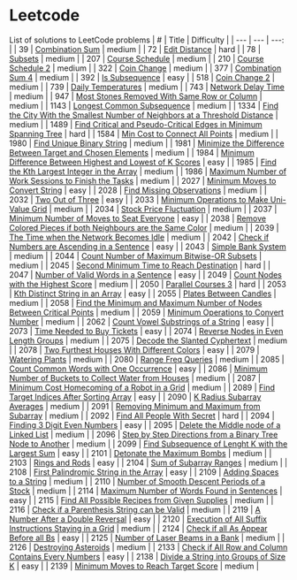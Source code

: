 # Leetcode
List of solutions to LeetCode problems
| # | Title | Difficulty |
| --- | --- | ---: |
| 39 | [Combination Sum](src/medium/39_Combination_Sum.py) | medium |
| 72 | [Edit Distance](src/hard/72_Edit_Distance.py) | hard |
| 78 | [Subsets](src/medium/78_Subsets.py) | medium |
| 207 | [Course Schedule](src/medium/207_Course_Schedule.py) | medium |
| 210 | [Course Schedule 2](src/medium/210_Course_Schedule_2.py) | medium |
| 322 | [Coin Change](src/medium/322_Coin_Change.py) | medium |
| 377 | [Combination Sum 4](src/medium/377_Combination_Sum_4.py) | medium |
| 392 | [Is Subsequence](src/easy/392_Is_Subsequence.py) | easy |
| 518 | [Coin Change 2](src/medium/518_Coin_Change_2.py) | medium |
| 739 | [Daily Temperatures](src/medium/739_Daily_Temperatures.py) | medium |
| 743 | [Network Delay Time](src/medium/743_Network_Delay_Time.py) | medium |
| 947 | [Most Stones Removed With Same Row or Column](src/medium/947_Most_Stones_Removed_With_Same_Row_or_Column.py) | medium |
| 1143 | [Longest Common Subsequence](src/medium/1143_Longest_Common_Subsequence.py) | medium |
| 1334 | [Find the City With the Smallest Number of Neighbors at a Threshold Distance](src/medium/1334_Find_the_City_With_the_Smallest_Number_of_Neighbors_at_a_Threshold_Distance.py) | medium |
| 1489 | [Find Critical and Pseudo-Critical Edges in Minimum Spanning Tree](src/hard/1489_Find_Critical_and_Pseudo-Critical_Edges_in_Minimum_Spanning_Tree.py) | hard |
| 1584 | [Min Cost to Connect All Points](src/medium/1584_Min_Cost_to_Connect_All_Points.py) | medium |
| 1980 | [Find Unique Binary String](src/medium/1980_Find_Unique_Binary_String.py) | medium |
| 1981 | [Minimize the Difference Between Target and Chosen Elements](src/medium/1981_Minimize_the_Difference_Between_Target_and_Chosen_Elements.py) | medium |
| 1984 | [Minimum Difference Between Highest and Lowest of K Scores](src/easy/1984_Minimum_Difference_Between_Highest_and_Lowest_of_K_Scores.py) | easy |
| 1985 | [Find the Kth Largest Integer in the Array](src/medium/1985_Find_the_Kth_Largest_Integer_in_the_Array.py) | medium |
| 1986 | [Maximum Number of Work Sessions to Finish the Tasks](src/medium/1986_Maximum_Number_of_Work_Sessions_to_Finish_the_Tasks.py) | medium |
| 2027 | [Minimum Moves to Convert String](src/easy/2027_Minimum_Moves_to_Convert_String.py) | easy |
| 2028 | [Find Missing Observations](src/medium/2028_Find_Missing_Observations.py) | medium |
| 2032 | [Two Out of Three](src/easy/2032_Two_Out_of_Three.py) | easy |
| 2033 | [Minimum Operations to Make Uni-Value Grid](src/medium/2033_Minimum_Operations_to_Make_Uni-Value_Grid.py) | medium |
| 2034 | [Stock Price Fluctuation](src/medium/2034_Stock_Price_Fluctuation.py) | medium |
| 2037 | [Minimum Number of Moves to Seat Everyone](src/easy/2037_Minimum_Number_of_Moves_to_Seat_Everyone.py) | easy |
| 2038 | [Remove Colored Pieces if both Neighbours are the Same Color](src/medium/2038_Remove_Colored_Pieces_if_both_Neighbours_are_the_Same_Color.py) | medium |
| 2039 | [The Time when the Network Becomes Idle](src/medium/2039_The_Time_when_the_Network_Becomes_Idle.py) | medium |
| 2042 | [Check if Numbers are Ascending in a Sentence](src/easy/2042_Check_if_Numbers_are_Ascending_in_a_Sentence.py) | easy |
| 2043 | [Simple Bank System](src/medium/2043_Simple_Bank_System.py) | medium |
| 2044 | [Count Number of Maximum Bitwise-OR Subsets](src/medium/2044_Count_Number_of_Maximum_Bitwise-OR_Subsets.py) | medium |
| 2045 | [Second Minimum Time to Reach Destination](src/hard/2045_Second_Minimum_Time_to_Reach_Destination.py) | hard |
| 2047 | [Number of Valid Words in a Sentence](src/easy/2047_Number_of_Valid_Words_in_a_Sentence.py) | easy |
| 2049 | [Count Nodes with the Highest Score](src/medium/2049_Count_Nodes_with_the_Highest_Score.py) | medium |
| 2050 | [Parallel Courses 3](src/hard/2050_Parallel_Courses_3.py) | hard |
| 2053 | [Kth Distinct String in an Array](src/easy/2053_Kth_Distinct_String_in_an_Array.py) | easy |
| 2055 | [Plates Between Candles](src/medium/2055_Plates_Between_Candles.py) | medium |
| 2058 | [Find the Minimum and Maximum Number of Nodes Between Critical Points](src/medium/2058_Find_the_Minimum_and_Maximum_Number_of_Nodes_Between_Critical_Points.py) | medium |
| 2059 | [Minimum Operations to Convert Number](src/medium/2059_Minimum_Operations_to_Convert_Number.py) | medium |
| 2062 | [Count Vowel Substrings of a String](src/easy/2062_Count_Vowel_Substrings_of_a_String.py) | easy |
| 2073 | [Time Needed to Buy Tickets](src/easy/2073_Time_Needed_to_Buy_Tickets.py) | easy |
| 2074 | [Reverse Nodes in Even Length Groups](src/medium/2074_Reverse_Nodes_in_Even_Length_Groups.py) | medium |
| 2075 | [Decode the Slanted Cyphertext](src/medium/2075_Decode_the_Slanted_Cyphertext.py) | medium |
| 2078 | [Two Furthest Houses With Different Colors](src/easy/2078_Two_Furthest_Houses_With_Different_Colors.py) | easy |
| 2079 | [Watering Plants](src/medium/2079_Watering_Plants.py) | medium |
| 2080 | [Range Freq Queries](src/medium/2080_Range_Freq_Queries.py) | medium |
| 2085 | [Count Common Words with One Occurrence](src/easy/2085_Count_Common_Words_with_One_Occurrence.py) | easy |
| 2086 | [Minimum Number of Buckets to Collect Water from Houses](src/medium/2086_Minimum_Number_of_Buckets_to_Collect_Water_from_Houses.py) | medium |
| 2087 | [Minimum Cost Homecoming of a Robot in a Grid](src/medium/2087_Minimum_Cost_Homecoming_of_a_Robot_in_a_Grid.py) | medium |
| 2089 | [Find Target Indices After Sorting Array](src/easy/2089_Find_Target_Indices_After_Sorting_Array.py) | easy |
| 2090 | [K Radius Subarray Averages](src/medium/2090_K_Radius_Subarray_Averages.py) | medium |
| 2091 | [Removing Minimum and Maximum from Subarray](src/medium/2091_Removing_Minimum_and_Maximum_from_Subarray.py) | medium |
| 2092 | [Find All People With Secret](src/hard/2092_Find_All_People_With_Secret.py) | hard |
| 2094 | [Finding 3 Digit Even Numbers](src/easy/2094_Finding_3_Digit_Even_Numbers.py) | easy |
| 2095 | [Delete the Middle node of a Linked List](src/medium/2095_Delete_the_Middle_node_of_a_Linked_List.py) | medium |
| 2096 | [Step by Step Directions from a Binary Tree Node to Another](src/medium/2096_Step_by_Step_Directions_from_a_Binary_Tree_Node_to_Another.py) | medium |
| 2099 | [Find Subsequence of Lenght K with the Largest Sum](src/easy/2099_Find_Subsequence_of_Lenght_K_with_the_Largest_Sum.py) | easy |
| 2101 | [Detonate the Maximum Bombs](src/medium/2101_Detonate_the_Maximum_Bombs.py) | medium |
| 2103 | [Rings and Rods](src/easy/2103_Rings_and_Rods.py) | easy |
| 2104 | [Sum of Subarray Ranges](src/medium/2104_Sum_of_Subarray_Ranges.py) | medium |
| 2108 | [First Palindromic String in the Array](src/easy/2108_First_Palindromic_String_in_the_Array.py) | easy |
| 2109 | [Adding Spaces to a String](src/medium/2109_Adding_Spaces_to_a_String.py) | medium |
| 2110 | [Number of Smooth Descent Periods of a Stock](src/medium/2110_Number_of_Smooth_Descent_Periods_of_a_Stock.py) | medium |
| 2114 | [Maximum Number of Words Found in Sentences](src/easy/2114_Maximum_Number_of_Words_Found_in_Sentences.py) | easy |
| 2115 | [Find All Possible Recipes from Given Supplies](src/medium/2115_Find_All_Possible_Recipes_from_Given_Supplies.py) | medium |
| 2116 | [Check if a Parenthesis String can be Valid](src/medium/2116_Check_if_a_Parenthesis_String_can_be_Valid.py) | medium |
| 2119 | [A Number After a Double Reversal](src/easy/2119_A_Number_After_a_Double_Reversal.py) | easy |
| 2120 | [Execution of All Suffix Instructions Staying in a Grid](src/medium/2120_Execution_of_All_Suffix_Instructions_Staying_in_a_Grid.py) | medium |
| 2124 | [Check if all As Appear Before all Bs](src/easy/2124_Check_if_all_As_Appear_Before_all_Bs.py) | easy |
| 2125 | [Number of Laser Beams in a Bank](src/medium/2125_Number_of_Laser_Beams_in_a_Bank.py) | medium |
| 2126 | [Destroying Asteroids](src/medium/2126_Destroying_Asteroids.py) | medium |
| 2133 | [Check if All Row and Column Contains Every Numbers](src/easy/2133_Check_if_All_Row_and_Column_Contains_Every_Numbers.py) | easy |
| 2138 | [Divide a String into Groups of Size K](src/easy/2138_Divide_a_String_into_Groups_of_Size_K.py) | easy |
| 2139 | [Minimum Moves to Reach Target Score](src/medium/2139_Minimum_Moves_to_Reach_Target_Score.py) | medium |
